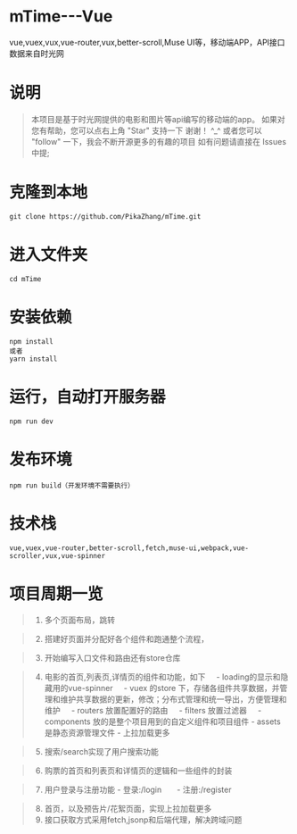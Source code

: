 # mTime---Vue
vue,vuex,vux,vue-router,vux,better-scroll,Muse UI等，移动端APP，API接口数据来自时光网
# 说明

> 本项目是基于时光网提供的电影和图片等api编写的移动端的app。 如果对您有帮助，您可以点右上角 "Star" 支持一下 谢谢！ ^_^ 或者您可以 "follow" 一下，我会不断开源更多的有趣的项目 如有问题请直接在 Issues 中提;

# 克隆到本地

```
git clone https://github.com/PikaZhang/mTime.git
```

# 进入文件夹
```
cd mTime
```

# 安装依赖
```
npm install
或者
yarn install
```
# 运行，自动打开服务器
```
npm run dev
```
# 发布环境
```
npm run build（开发环境不需要执行）
```

# 技术栈
```
vue,vuex,vue-router,better-scroll,fetch,muse-ui,webpack,vue-scroller,vux,vue-spinner
```


# 项目周期一览
> 1. 多个页面布局，跳转

> 2. 搭建好页面并分配好各个组件和跑通整个流程，

> 3. 开始编写入口文件和路由还有store仓库

> 4. 电影的首页,列表页,详情页的组件和功能，如下
     - loading的显示和隐藏用的vue-spinner
     - vuex 的store 下，存储各组件共享数据，并管理和维护共享数据的更新，修改；分布式管理和统一导出，方便管理和维护
     - routers 放置配置好的路由
     - filters 放置过滤器
     - components 放的是整个项目用到的自定义组件和项目组件
     - assets 是静态资源管理文件
     - 上拉加载更多

> 5. 搜索/search实现了用户搜索功能

> 6. 购票的首页和列表页和详情页的逻辑和一些组件的封装

> 7. 用户登录与注册功能
       - 登录:/login
       - 注册:/register

> 8. 首页，以及预告片/花絮页面，实现上拉加载更多
> 9. 接口获取方式采用fetch,jsonp和后端代理，解决跨域问题



